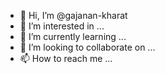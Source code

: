 - 👋 Hi, I’m @gajanan-kharat
- 👀 I’m interested in ...
- 🌱 I’m currently learning ...
- 💞️ I’m looking to collaborate on ...
- 📫 How to reach me ...

<!---
gajanan-kharat/gajanan-kharat is a ✨ special ✨ repository because its `README.md` (this file) appears on your GitHub profile.
You can click the Preview link to take a look at your changes.
--->

